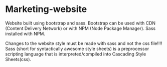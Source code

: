# Marketing-website

Website built using bootstrap and sass.
Bootstrap can be used with CDN (Content Delivery Network) or with NPM (Node Package Manager).
Sass installed with NPM.

Changes to the website style must be made with sass and not the css file!!!!
Sass (short for syntactically awesome style sheets) is a preprocessor scripting language that is interpreted/compiled into Cascading Style Sheets(css).
